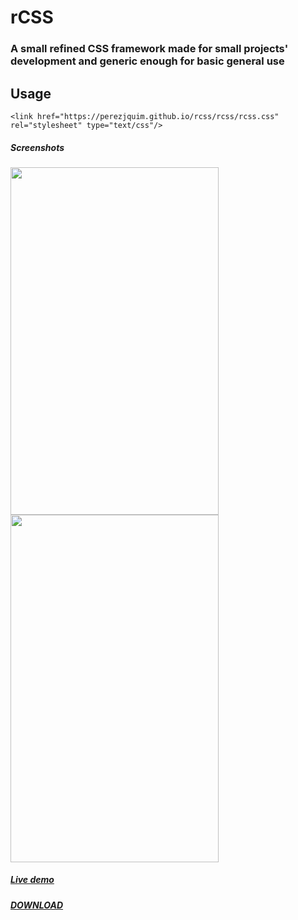 # rCSS

### A small refined CSS framework made for small projects' development and generic enough for basic general use

## Usage

`<link href="https://perezjquim.github.io/rcss/rcss/rcss.css" rel="stylesheet" type="text/css"/>`

##### Screenshots
<img src="https://imgur.com/xhe1HLp.png" width="333" height="556"/> <img src="https://imgur.com/5tidwlx.png" width="333" height="556"/>

##### <a href="https://perezjquim.github.io/rcss/sample.html">Live demo</a>

##### <a href="https://minhaskamal.github.io/DownGit/#/home?url=https://github.com/perezjquim/rcss/tree/master/rcss" >DOWNLOAD</a>

